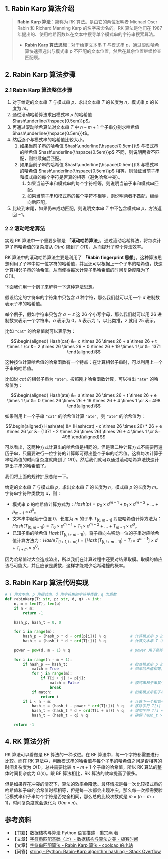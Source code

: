 ## 1. Rabin Karp 算法介绍

> **Rabin Karp 算法**：简称为 RK 算法。是由它的两位发明者 Michael Oser Rabin 和 Richard Manning Karp 的名字来命名的。RK 算法是他们在 1987 年提出的、使用哈希函数以在文本中搜寻单个模式串的字符串搜索算法。
>
> - **Rabin Karp 算法思想**：对于给定文本串 $T$ 与模式串 $p$，通过滚动哈希算快速筛选出与模式串 $p$ 不匹配的文本位置，然后在其余位置继续检查匹配项。

## 2. Rabin Karp 算法步骤

### 2.1 Rabin Karp 算法整体步骤

1. 对于给定的文本串 $T$ 与模式串 $p$，求出文本串 $T$ 的长度为 $n$，模式串 $p$ 的长度为 $m$。
2. 通过滚动哈希算法求出模式串 $p$ 的哈希值 $hash\underline{\hspace{0.5em}}p$。
3. 再通过滚动哈希算法对文本串 $T$ 中 $n - m + 1$ 个子串分别求哈希值 $hash\underline{\hspace{0.5em}}t$。
4. 然后逐个与模式串的哈希值比较大小。
   1. 如果当前子串的哈希值 $hash\underline{\hspace{0.5em}}t$ 与模式串的哈希值 $hash\underline{\hspace{0.5em}}p$ 不同，则说明两者不匹配，则继续向后匹配。
   2. 如果当前子串的哈希值 $hash\underline{\hspace{0.5em}}t$ 与模式串的哈希值 $hash\underline{\hspace{0.5em}}p$ 相等，则验证当前子串和模式串的每个字符是否真的相等（避免哈希冲突）。
      1. 如果当前子串和模式串的每个字符相等，则说明当前子串和模式串匹配。
      2. 如果当前子串和模式串的每个字符不相等，则说明两者不匹配，继续向后匹配。
5. 比较到末尾，如果仍未成功匹配，则说明文本串 $T$ 中不包含模式串 $p$，方法返回 $-1$。

### 2.2 滚动哈希算法

实现 RK 算法中一个重要步骤是 **「滚动哈希算法」**，通过滚动哈希算法，将每次计算子串哈希值的复杂度从 $O(m)$ 降到了 $O(1)$，从而提升了整个算法效率。

RK 算法中的滚动哈希算法主要是利用了 **「Rabin fingerprint 思想」**。这种算法思想利用了子串中每一位字符的哈希值，并且还可以根据上一个子串的哈希值，快速计算相邻子串的哈希值，从而使得每次计算子串哈希值的时间复杂度降为了 $O(1)$。

下面我们用一个例子来解释一下这种算法思想。

假设给定的字符串的字符集中只包含 $d$ 种字符，那么我们就可以用一个 $d$ 进制数表示子串的哈希值。

举个例子，假如字符串只包含 $a \sim z$ 这 $26$ 个小写字母，那么我们就可以用 $26$ 进制数来表示一个字符串，$a$ 表示为 $0$，$b$ 表示为 $1$，以此类推，$z$ 就用 $25$ 表示。

比如 `"cat"` 的哈希值就可以表示为：

$$\begin{aligned} Hash(cat) &= c \times 26 \times 26 + a \times 26 + t \times 1 \cr &= 2 \times 26 \times 26 + 0 \times 26 + 19 \times 1 \cr &= 1371 \end{aligned}$$

这种按位计算哈希值的哈希函数有一个特点：在计算相邻子串时，可以利用上一个子串的哈希值。

比如说 $cat$ 的相邻子串为 `"ate"`。按照刚才哈希函数计算，可以得出 `"ate"` 的哈希值为：

$$\begin{aligned} Hash(ate) &= a \times 26 \times 26 + t \times 26 + e \times 1 \cr &= 0 \times 26 \times 26 + 19 \times 26 + 4 \times 1 \cr &= 498 \end{aligned}$$

如果利用上一个子串 `"cat"` 的哈希值计算 `"ate"`，则 `"ate"` 的哈希值为：

$$\begin{aligned} Hash(ate) &= (Hash(cat) - c \times 26 \times 26) * 26 + e \times 26 \cr &= (1371 - 2 \times 26 \times 26) \times 26 + 4 \times 1 \cr &= 498 \end{aligned}$$

可以看出，这两种方式计算出的哈希值是相同的。但是第二种计算方式不需要再遍历子串，只需要进行一位字符的计算即可得出整个子串的哈希值。这样每次计算子串哈希值的时间复杂度就降到了 $O(1)$。然后我们就可以通过滚动哈希算法快速计算出子串的哈希值了。

我们将上面的规律扩展总结一下。

给定的文本串 $T$ 与模式串 $p$，求出文本串 $T$ 的长度为 $n$，模式串 $p$ 的长度为 $m$。字符串字符种类数为 $d$，则：

- 模式串 $p$ 的哈希值计算方式为：$Hash(p) = p_0 \times d^{m - 1} + p_1 \times d^{m - 2} + … + p_{m-1} \times d^{0}$。
- 文本串中起始于位置 $0$，长度为 $m$ 的子串 $T_{[0,m-1]}$ 对应哈希值计算方法为：$Hash(T_{[0, m - 1]}) = T_0 \times d^{m - 1} + T_1 \times d^{m - 2} + ... + T_{m - 1} \times d^0$。
- 已知子串的哈希值 $Hash(T_{[i,i + m - 1]})$，将子串向右移动一位的子串对应哈希值计算方法为：$Hash(T_{[i + 1, i + m]}) = [Hash(T_{[i, i + m - 1]}) - T_i \times d^{m - 1}] \times d + T_{i + m} \times d^{0}$。

因为哈希值过大会造成溢出，所以我们在计算过程中还要对结果取模。取模的值应该尽可能大，并且应该是质数，这样才能减少哈希碰撞的概率。

## 3. Rabin Karp 算法代码实现

```python
# T 为文本串，p 为模式串，d 为字符集的字符种类数，q 为质数
def rabinKarp(T: str, p: str, d, q) -> int:
    n, m = len(T), len(p)
    if n < m:
        return -1
    
    hash_p, hash_t = 0, 0
    
    for i in range(m):
        hash_p = (hash_p * d + ord(p[i])) % q           # 计算模式串 p 的哈希值
        hash_t = (hash_t * d + ord(T[i])) % q           # 计算文本串 T 中第一个子串的哈希值
    
    power = pow(d, m - 1) % q                           # power 用于移除字符哈希时
    
    for i in range(n - m + 1):
        if hash_p == hash_t:                            # 检查模式串 p 的哈希值和子串的哈希值
            match = True                                # 如果哈希值相等，验证模式串和子串每个字符是否完全相同（避免哈希冲突）
            for j in range(m):
                if T[i + j] != p[j]:
                    match = False                       # 模式串和子串某个字符不相等，验证失败，跳出循环
                    break
            if match:                                   # 如果模式串和子串每个字符是否完全相同，返回匹配开始位置
                return i
        if i < n - m:                                   # 计算下一个相邻子串的哈希值
            hash_t = (hash_t - power * ord(T[i])) % q   # 移除字符 T[i]
            hash_t = (hash_t * d + ord(T[i + m])) % q   # 增加字符 T[i + m]
            hash_t = (hash_t + q) % q                   # 确保 hash_t >= 0
        
    return -1
```

## 4. RK 算法分析

RK 算法可以看做是 BF 算法的一种改进。在 BF 算法中，每一个字符都需要进行比较。而在 RK 算法中，判断模式串的哈希值与每个子串的哈希值之间是否相等的时间复杂度为 $O(1)$。总共需要比较 $n - m + 1$ 个子串的哈希值，所以 RK 算法的整体时间复杂度为 $O(n)$。跟 BF 算法相比，RK 算法的效率提高了很多。

但是如果存在冲突的情况下，算法的效率会降低。最坏情况是每一次比较模式串的哈希值和子串的哈希值时都相等，但是每一次都会出现冲突，那么每一次都需要验证模式串和子串每个字符是否完全相同，那么总的比较次数就是 $m \times (n - m + 1)$，时间复杂度就会退化为 $O(m \times n)$。

## 参考资料

- 【书籍】数据结构与算法 Python 语言描述 - 裘宗燕 著
- 【文章】[字符串匹配基础（上）- 数据结构与算法之美 - 极客时间](https://time.geekbang.org/column/article/71187)
- 【文章】[字符串匹配算法 - Rabin Karp 算法 - coolcao 的小站](https://coolcao.com/2020/08/20/rabin-karp/)
- 【问答】[string - Python: Rabin-Karp algorithm hashing - Stack Overflow](https://stackoverflow.com/questions/22216948/python-rabin-karp-algorithm-hashing)